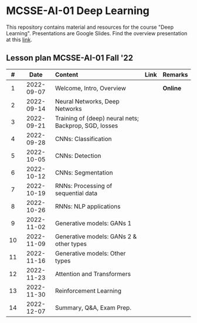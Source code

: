 # MCSSE-AI-01 Deep Learning

This repository contains material and resources for the course "Deep Learning". Presentations are Google Slides. Find the overview presentation at this [link](https://docs.google.com/presentation/d/13x8WuYhWd5O--dNKJVFPcmrTewG3Hk8mqLX6bHUrqQc/edit?usp=sharing).

## Lesson plan MCSSE-AI-01 Fall '22

| # | Date | Content | Link | Remarks |
| :---: | :---: | :--- | :--- | :--- |
| 1 | 2022-09-07 | Welcome, Intro, Overview | | **Online** |
| 2 | 2022-09-14 | Neural Networks, Deep Networks | | |
| 3 | 2022-09-21 | Training of (deep) neural nets; Backprop, SGD, losses | | |
| 4 | 2022-09-28 | CNNs: Classification | | |
| 5 | 2022-10-05 | CNNs: Detection | | |
| 6 | 2022-10-12 | CNNs: Segmentation | | |
| 7 | 2022-10-19 | RNNs: Processing of sequential data | | |
| 8 | 2022-10-26 | RNNs: NLP applications | | |
| 9 | 2022-11-02 | Generative models: GANs 1 | | |
| 10 | 2022-11-09 | Generative models: GANs 2 & other types | | |
| 11 | 2022-11-16 | Generative models: Other types | | |
| 12 | 2022-11-23 | Attention and Transformers | | |
| 13 | 2022-11-30 | Reinforcement Learning | | |
| 14 | 2022-12-07 | Summary, Q&A, Exam Prep. | | |
